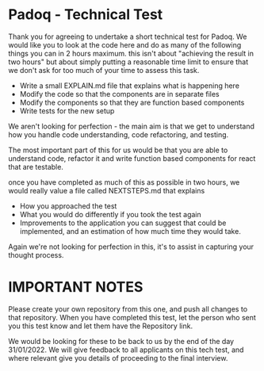 # Padoq - Technical Test

Thank you for agreeing to undertake a short technical test for Padoq.  We would like you to look at the code here and do as many of the following things you can in 2 hours maximum.  this isn't about "achieving the result in two hours" but about simply putting a reasonable time limit to ensure that we don't ask for too much of your time to assess this task.

* Write a small EXPLAIN.md file that explains what is happening here
* Modify the code so that the components are in separate files
* Modify the components so that they are function based components
* Write tests for the new setup

We aren't looking for perfection - the main aim is that we get to understand how you handle code understanding, code refactoring, and testing.

The most important part of this for us would be that you are able to understand code, refactor it and write function based components for react that are testable.

once you have completed as much of this as possible in two hours, we would really value a file called NEXTSTEPS.md that explains

* How you approached the test
* What you would do differently if you took the test again
* Improvements to the application you can suggest that could be implemented, and an estimation of how much time they would take.

Again we're not looking for perfection in this, it's to assist in capturing your thought process.

# IMPORTANT NOTES

Please create your own repository from this one, and push all changes to that repository.  When you have completed this test, let the person who sent you this test know and let them have the Repository link.

We would be looking for these to be back to us by the end of the day 31/01/2022.  We will give feedback to all applicants on this tech test, and where relevant give you details of proceeding to the final interview.